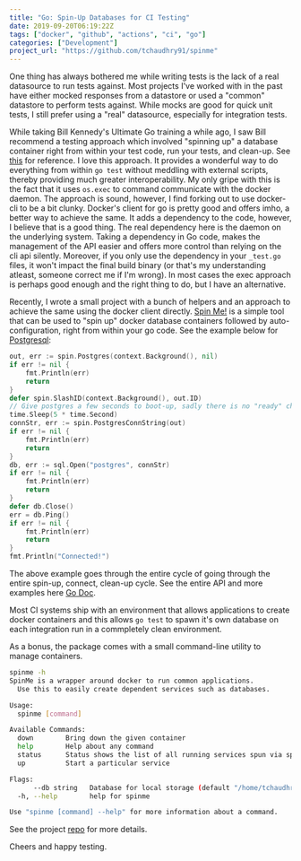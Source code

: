 ```yaml
---
title: "Go: Spin-Up Databases for CI Testing"
date: 2019-09-20T06:19:22Z
tags: ["docker", "github", "actions", "ci", "go"]
categories: ["Development"]
project_url: "https://github.com/tchaudhry91/spinme"
---
```


One thing has always bothered me while writing tests is the lack of a real datasource to run tests against. Most projects I've worked with in the past have either mocked responses from a datastore or used a "common" datastore to perform tests against. While mocks are good for quick unit tests, I still prefer using a "real" datasource, especially for integration tests.

While taking Bill Kennedy's Ultimate Go training a while ago, I saw Bill recommend a testing approach which involved "spinning up" a database container right from within your test code, run your tests, and clean-up. See [this](https://github.com/ardanlabs/service/blob/master/internal/platform/database/databasetest/docker.go) for reference. I love this approach. It provides a wonderful way to do everything from within `go test` without meddling with external scripts, thereby providing much greater interoperability. My only gripe with this is the fact that it uses `os.exec` to command communicate with the docker daemon. The approach is sound, however, I find forking out to use docker-cli to be a bit clunky. Docker's client for go is pretty good and offers imho, a better way to achieve the same. It adds a dependency to the code, however, I believe that is a good thing. The real dependency here is the daemon on the underlying system. Taking a dependency in Go code, makes the management of the API easier and offers more control than relying on the cli api silently. Moreover, if you only use the dependency in your `_test.go` files, it won't impact the final build binary (or that's my understanding atleast, someone correct me if I'm wrong). In most cases the exec approach is perhaps good enough and the right thing to do, but I have an alternative.

Recently, I wrote a small project with a bunch of helpers and an approach to achieve the same using the docker client directly.
[Spin Me!](https://github.com/tchaudhry91/spinme) is a simple tool that can be used to "spin up" docker database containers followed by auto-configuration, right from within your go code.
See the example below for [Postgresql](https://godoc.org/github.com/tchaudhry91/spinme/spin#example-Postgres):

```go
out, err := spin.Postgres(context.Background(), nil)
if err != nil {
    fmt.Println(err)
    return
}
defer spin.SlashID(context.Background(), out.ID)
// Give postgres a few seconds to boot-up, sadly there is no "ready" check yet
time.Sleep(5 * time.Second)
connStr, err := spin.PostgresConnString(out)
if err != nil {
    fmt.Println(err)
    return
}
db, err := sql.Open("postgres", connStr)
if err != nil {
    fmt.Println(err)
    return
}
defer db.Close()
err = db.Ping()
if err != nil {
    fmt.Println(err)
    return
}
fmt.Println("Connected!")
```

The above example goes through the entire cycle of going through the entire spin-up, connect, clean-up cycle. See the entire API and more examples here [Go Doc](https://godoc.org/github.com/tchaudhry91/spinme/spin).

Most CI systems ship with an environment that allows applications to create docker containers and this allows `go test` to spawn it's own database on each integration run in a commpletely clean environment.

As a bonus, the package comes with a small command-line utility to manage containers.

```bash
spinme -h
SpinMe is a wrapper around docker to run common applications.
  Use this to easily create dependent services such as databases.

Usage:
  spinme [command]

Available Commands:
  down        Bring down the given container
  help        Help about any command
  status      Status shows the list of all running services spun via spinme
  up          Start a particular service

Flags:
      --db string   Database for local storage (default "/home/tchaudhry/.spinme")
  -h, --help        help for spinme

Use "spinme [command] --help" for more information about a command.
```

See the project [repo](https://github.com/tchaudhry91/spinme) for more details.

Cheers and happy testing.
